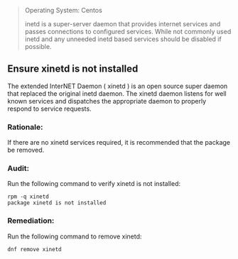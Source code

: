 > Operating System: Centos
>
> inetd is a super-server daemon that provides internet services and passes connections to configured services. While not commonly used inetd and any unneeded inetd based services should be disabled if possible.
>

## Ensure xinetd is not installed 

The extended InterNET Daemon ( xinetd ) is an open source super daemon that replaced the original inetd daemon. The xinetd daemon listens for well known services and dispatches the appropriate daemon to properly respond to service requests.

### Rationale:

If there are no xinetd services required, it is recommended that the package be removed.

### Audit:

Run the following command to verify xinetd is not installed:

```shell
rpm -q xinetd
package xinetd is not installed
```

### Remediation:

Run the following command to remove xinetd:

```shell
dnf remove xinetd
```

